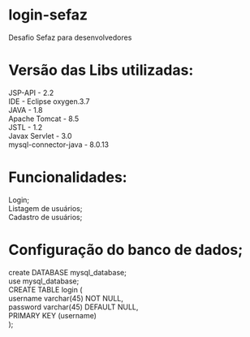 # login-sefaz  
Desafio Sefaz para desenvolvedores  
  
# Versão das Libs utilizadas:  
JSP-API - 2.2  
IDE - Eclipse oxygen.3.7  
JAVA - 1.8  
Apache Tomcat - 8.5  
JSTL - 1.2  
Javax Servlet - 3.0  
mysql-connector-java - 8.0.13  
  
# Funcionalidades:  
Login;  
Listagem de usuários;  
Cadastro de usuários;  
  
# Configuração do banco de dados;  
create DATABASE mysql_database;  
use mysql_database;  
CREATE TABLE login (  
  username varchar(45) NOT NULL,  
  password varchar(45) DEFAULT NULL,  
  PRIMARY KEY (username)  
);  
  
